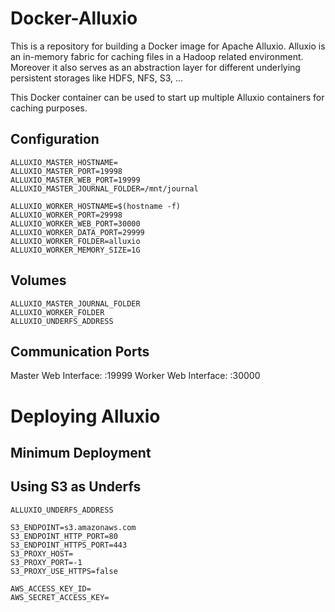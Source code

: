 # Docker-Alluxio

This is a repository for building a Docker image for Apache Alluxio. Alluxio is an in-memory fabric for caching files
in a Hadoop related environment. Moreover it also serves as an abstraction layer for different underlying persistent
storages like HDFS, NFS, S3, ...

This Docker container can be used to start up multiple Alluxio containers for caching purposes.


## Configuration

    ALLUXIO_MASTER_HOSTNAME=
    ALLUXIO_MASTER_PORT=19998
    ALLUXIO_MASTER_WEB_PORT=19999
    ALLUXIO_MASTER_JOURNAL_FOLDER=/mnt/journal
    
    ALLUXIO_WORKER_HOSTNAME=$(hostname -f)
    ALLUXIO_WORKER_PORT=29998
    ALLUXIO_WORKER_WEB_PORT=30000
    ALLUXIO_WORKER_DATA_PORT=29999
    ALLUXIO_WORKER_FOLDER=alluxio
    ALLUXIO_WORKER_MEMORY_SIZE=1G

## Volumes

    ALLUXIO_MASTER_JOURNAL_FOLDER
    ALLUXIO_WORKER_FOLDER
    ALLUXIO_UNDERFS_ADDRESS

## Communication Ports

Master Web Interface: <master>:19999
Worker Web Interface: <worker>:30000


# Deploying Alluxio

## Minimum Deployment

## Using S3 as Underfs

    ALLUXIO_UNDERFS_ADDRESS

    S3_ENDPOINT=s3.amazonaws.com
    S3_ENDPOINT_HTTP_PORT=80
    S3_ENDPOINT_HTTPS_PORT=443
    S3_PROXY_HOST=
    S3_PROXY_PORT=-1
    S3_PROXY_USE_HTTPS=false
    
    AWS_ACCESS_KEY_ID=
    AWS_SECRET_ACCESS_KEY=
